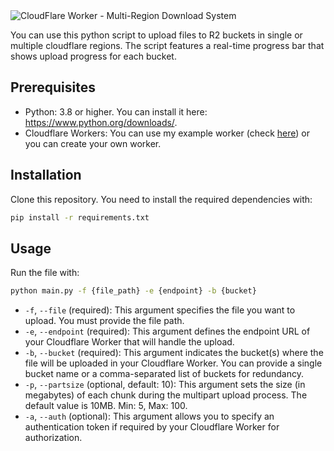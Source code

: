 <img alt="CloudFlare Worker - Multi-Region Download System" src="https://www.raulcarini.dev/api/dynamic-og?title=Upload%20Files&description=Multi-Region%20Upload%20System">

You can use this python script to upload files to R2 buckets in single or multiple cloudflare regions. The script features a real-time progress bar that shows upload progress for each bucket.

## Prerequisites
- Python: 3.8 or higher. You can install it here: https://www.python.org/downloads/.
- Cloudflare Workers: You can use my example worker (check [here](../../)) or you can create your own worker.

## Installation

Clone this repository.
You need to install the required dependencies with:

```bash 
pip install -r requirements.txt
```

## Usage

Run the file with:

```bash 
python main.py -f {file_path} -e {endpoint} -b {bucket}
```

- `-f`, `--file` (required): This argument specifies the file you want to upload. You must provide the file path.
- `-e`, `--endpoint` (required): This argument defines the endpoint URL of your Cloudflare Worker that will handle the upload.
- `-b`, `--bucket` (required): This argument indicates the bucket(s) where the file will be uploaded in your Cloudflare Worker. You can provide a single bucket name or a comma-separated list of buckets for redundancy.
- `-p`, `--partsize` (optional, default: 10): This argument sets the size (in megabytes) of each chunk during the multipart upload process. The default value is 10MB. Min: 5, Max: 100.
- `-a`, `--auth` (optional): This argument allows you to specify an authentication token if required by your Cloudflare Worker for authorization.